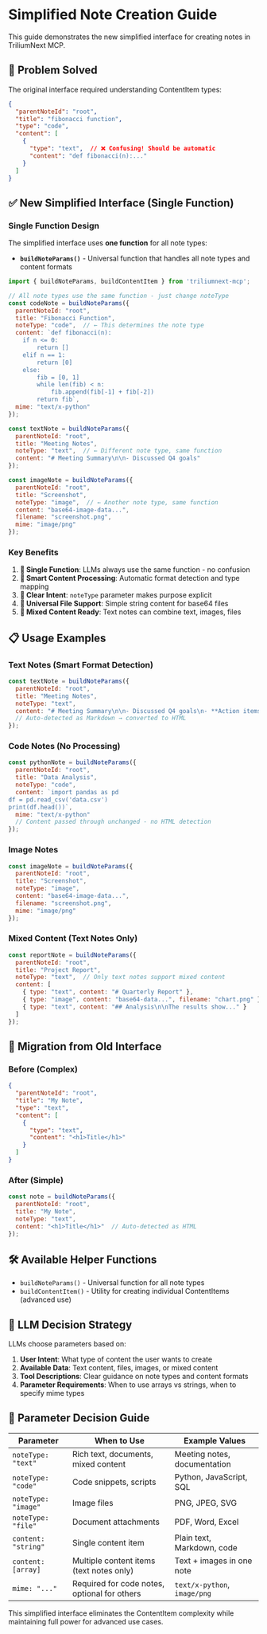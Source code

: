 # Simplified Note Creation Guide

This guide demonstrates the new simplified interface for creating notes in TriliumNext MCP.

## 🎯 Problem Solved

The original interface required understanding ContentItem types:
```json
{
  "parentNoteId": "root",
  "title": "fibonacci function",
  "type": "code",
  "content": [
    {
      "type": "text",  // ❌ Confusing! Should be automatic
      "content": "def fibonacci(n):..."
    }
  ]
}
```

## ✅ New Simplified Interface (Single Function)

### Single Function Design

The simplified interface uses **one function** for all note types:

- **`buildNoteParams()`** - Universal function that handles all note types and content formats

```javascript
import { buildNoteParams, buildContentItem } from 'triliumnext-mcp';

// All note types use the same function - just change noteType
const codeNote = buildNoteParams({
  parentNoteId: "root",
  title: "Fibonacci Function",
  noteType: "code",  // ← This determines the note type
  content: `def fibonacci(n):
    if n <= 0:
        return []
    elif n == 1:
        return [0]
    else:
        fib = [0, 1]
        while len(fib) < n:
            fib.append(fib[-1] + fib[-2])
        return fib`,
  mime: "text/x-python"
});

const textNote = buildNoteParams({
  parentNoteId: "root",
  title: "Meeting Notes",
  noteType: "text",  // ← Different note type, same function
  content: "# Meeting Summary\n\n- Discussed Q4 goals"
});

const imageNote = buildNoteParams({
  parentNoteId: "root",
  title: "Screenshot",
  noteType: "image",  // ← Another note type, same function
  content: "base64-image-data...",
  filename: "screenshot.png",
  mime: "image/png"
});
```

### Key Benefits

1. **🎯 Single Function**: LLMs always use the same function - no confusion
2. **🧠 Smart Content Processing**: Automatic format detection and type mapping
3. **🔧 Clear Intent**: `noteType` parameter makes purpose explicit
4. **📁 Universal File Support**: Simple string content for base64 files
5. **🎨 Mixed Content Ready**: Text notes can combine text, images, files

## 📋 Usage Examples

### Text Notes (Smart Format Detection)

```javascript
const textNote = buildNoteParams({
  parentNoteId: "root",
  title: "Meeting Notes",
  noteType: "text",
  content: "# Meeting Summary\n\n- Discussed Q4 goals\n- **Action items** identified"
  // Auto-detected as Markdown → converted to HTML
});
```

### Code Notes (No Processing)

```javascript
const pythonNote = buildNoteParams({
  parentNoteId: "root",
  title: "Data Analysis",
  noteType: "code",
  content: `import pandas as pd
df = pd.read_csv('data.csv')
print(df.head())`,
  mime: "text/x-python"
  // Content passed through unchanged - no HTML detection
});
```

### Image Notes

```javascript
const imageNote = buildNoteParams({
  parentNoteId: "root",
  title: "Screenshot",
  noteType: "image",
  content: "base64-image-data...",
  filename: "screenshot.png",
  mime: "image/png"
});
```

### Mixed Content (Text Notes Only)

```javascript
const reportNote = buildNoteParams({
  parentNoteId: "root",
  title: "Project Report",
  noteType: "text",  // Only text notes support mixed content
  content: [
    { type: "text", content: "# Quarterly Report" },
    { type: "image", content: "base64-data...", filename: "chart.png" },
    { type: "text", content: "## Analysis\n\nThe results show..." }
  ]
});
```

## 🔄 Migration from Old Interface

### Before (Complex)
```json
{
  "parentNoteId": "root",
  "title": "My Note",
  "type": "text",
  "content": [
    {
      "type": "text",
      "content": "<h1>Title</h1>"
    }
  ]
}
```

### After (Simple)
```javascript
const note = buildNoteParams({
  parentNoteId: "root",
  title: "My Note",
  noteType: "text",
  content: "<h1>Title</h1>"  // Auto-detected as HTML
});
```

## 🛠 Available Helper Functions

- `buildNoteParams()` - Universal function for all note types
- `buildContentItem()` - Utility for creating individual ContentItems (advanced use)

## 🎯 LLM Decision Strategy

LLMs choose parameters based on:

1. **User Intent**: What type of content the user wants to create
2. **Available Data**: Text content, files, images, or mixed content
3. **Tool Descriptions**: Clear guidance on note types and content formats
4. **Parameter Requirements**: When to use arrays vs strings, when to specify mime types

## 📝 Parameter Decision Guide

| Parameter | When to Use | Example Values |
|-----------|-------------|----------------|
| `noteType: "text"` | Rich text, documents, mixed content | Meeting notes, documentation |
| `noteType: "code"` | Code snippets, scripts | Python, JavaScript, SQL |
| `noteType: "image"` | Image files | PNG, JPEG, SVG |
| `noteType: "file"` | Document attachments | PDF, Word, Excel |
| `content: "string"` | Single content item | Plain text, Markdown, code |
| `content: [array]` | Multiple content items (text notes only) | Text + images in one note |
| `mime: "..."` | Required for code notes, optional for others | `text/x-python`, `image/png` |

This simplified interface eliminates the ContentItem complexity while maintaining full power for advanced use cases.